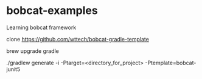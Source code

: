 # bobcat-examples
Learning bobcat framework


clone https://github.com/wttech/bobcat-gradle-template

brew upgrade gradle

./gradlew generate -i -Ptarget=<directory_for_project> -Ptemplate=bobcat-junit5
